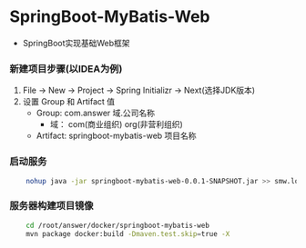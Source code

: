 # SpringBoot-MyBatis-Web
  - SpringBoot实现基础Web框架

### 新建项目步骤(以IDEA为例)
  1. File -> New -> Project -> Spring Initializr -> Next(选择JDK版本)
  2. 设置 Group 和 Artifact 值
      - Group: com.answer  域.公司名称
          - 域： com(商业组织) org(非营利组织)
      - Artifact: springboot-mybatis-web    项目名称
          
### 启动服务
```bash
    nohup java -jar springboot-mybatis-web-0.0.1-SNAPSHOT.jar >> smw.log 2>&1 &
``` 
         
### 服务器构建项目镜像
```bash
    cd /root/answer/docker/springboot-mybatis-web
    mvn package docker:build -Dmaven.test.skip=true -X
```         
